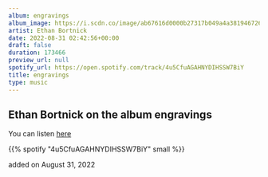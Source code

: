 ```yaml
---
album: engravings
album_image: https://i.scdn.co/image/ab67616d0000b27317b049a4a38194672655a852
artist: Ethan Bortnick
date: 2022-08-31 02:42:56+00:00
draft: false
duration: 173466
preview_url: null
spotify_url: https://open.spotify.com/track/4u5CfuAGAHNYDIHSSW7BiY
title: engravings
type: music
---
```



## Ethan Bortnick on the album engravings

You can listen [here](https://open.spotify.com/track/4u5CfuAGAHNYDIHSSW7BiY)

{{% spotify "4u5CfuAGAHNYDIHSSW7BiY" small %}}

added on August 31, 2022